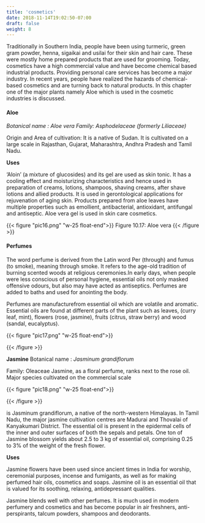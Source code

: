 ```yaml
---
title: 'cosmetics'
date: 2018-11-14T19:02:50-07:00
draft: false
weight: 8
---
```


Traditionally in Southern India, people have
been using turmeric, green gram powder,
henna, sigaikai and usilai for their skin and
hair care. These were mostly home prepared
products that are used for grooming. Today,
cosmetics have a high commercial value
and have become chemical based industrial
products. Providing personal care services
has become a major industry. In recent years,
people have realized the hazards of chemical-
based cosmetics and are turning back to
natural products. In this chapter one of the
major plants namely Aloe which is used in the
cosmetic industries is discussed.

#### Aloe
*Botanical name : Aloe vera*
*Family: Asphodelaceae (formerly Liliaceae)*

Origin and Area of cultivation: It is a native
of Sudan. It is cultivated on a large scale in
Rajasthan, Gujarat,
Maharashtra, Andhra
Pradesh and Tamil
Nadu.

**Uses**


‘Aloin’ (a mixture
of glucosides) and its gel are used as skin
tonic. It has a cooling effect and moisturizing
characteristics and hence used in preparation
of creams, lotions, shampoos, shaving creams,
after shave lotions and allied products. It
is used in gerontological applications for
rejuvenation of aging skin. Products prepared
from aloe leaves have multiple properties such
as emollient, antibacterial, antioxidant,
antifungal and antiseptic. Aloe vera gel is used in skin care cosmetics.

{{< figure "pic16.png" "w-25 float-end">}}
Figure 10.17: Aloe vera
{{< /figure >}}


#### Perfumes

The word perfume is derived from the Latin
word Per (through) and fumus (to smoke),
meaning through smoke. It refers to the
age-old tradition of burning scented woods
at religious ceremonies.In early days, when
people were less conscious of personal
hygiene, essential oils not only masked
offensive odours, but also may have acted as
antiseptics. Perfumes are added to baths and
used for anointing the body.

Perfumes are manufacturefrom essential
oil which are volatile and aromatic. Essential
oils are found at different parts of the plant
such as leaves, (curry leaf, mint), flowers (rose,
jasmine), fruits (citrus, straw berry) and wood
(sandal, eucalyptus).

{{< figure "pic17.png" "w-25 float-end">}}

{{< /figure >}}

**Jasmine**
Botanical name : *Jasminum grandiflorum*

Family: Oleaceae
Jasmine, as a
floral perfume,
ranks next to
the rose oil.
Major
species
cultivated on the
commercial scale

{{< figure "pic18.png" "w-25 float-end">}}

{{< /figure >}}

is
Jasminum
grandiflorum, a native of the north-western
Himalayas. In Tamil Nadu, the major jasmine
cultivation centres are Madurai and Thovalai
of Kanyakumari District. The essential oil is
present in the epidermal cells of the inner and
outer surfaces of both the sepals and petals.
One ton of Jasmine blossom yields about 2.5
to 3 kg of essential oil, comprising 0.25 to 3%
of the weight of the fresh flower.

**Uses**

Jasmine flowers have been used since ancient
times in India for worship, ceremonial purposes,
incense and fumigants, as well as for making
perfumed hair oils, cosmetics and soaps.
Jasmine oil is an essential oil that is valued for
its soothing, relaxing, antidepressant qualities.

Jasmine blends well with other perfumes.
It is much used in modern perfumery and
cosmetics and has become popular in air
freshners, anti-perspirants, talcum powders,
shampoos and deodorants.